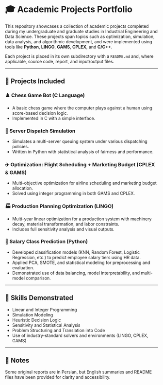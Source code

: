 
# 🎓 Academic Projects Portfolio

This repository showcases a collection of academic projects completed during my undergraduate and graduate studies in Industrial Engineering and Data Science. These projects span topics such as optimization, simulation, data analysis, and algorithmic development, and were implemented using tools like **Python**, **LINGO**, **GAMS**, **CPLEX**, and **C/C++**.

Each project is placed in its own subdirectory with a `README.md` and, where applicable, source code, report, and input/output files.

---

## 📁 Projects Included

### ♟️ Chess Game Bot (C Language)
- A basic chess game where the computer plays against a human using score-based decision logic.
- Implemented in C with a simple interface.

### 🔁 Server Dispatch Simulation
- Simulates a multi-server queuing system under various dispatching policies.
- Written in Python with statistical analysis of fairness and performance.

### ✈️ Optimization: Flight Scheduling + Marketing Budget (CPLEX & GAMS)
- Multi-objective optimization for airline scheduling and marketing budget allocation.
- Solved using integer programming in both GAMS and CPLEX.

### 🏭 Production Planning Optimization (LINGO)
- Multi-year linear optimization for a production system with machinery decay, material transformation, and labor constraints.
- Includes full sensitivity analysis and visual outputs.

### 💼 Salary Class Prediction (Python)
- Developed classification models (KNN, Random Forest, Logistic Regression, etc.) to predict employee salary tiers using HR data.
- Applied PCA, SMOTE, and statistical modeling for preprocessing and evaluation.
- Demonstrated use of data balancing, model interpretability, and multi-model comparison.

---

## 🧠 Skills Demonstrated

- Linear and Integer Programming  
- Simulation Modeling  
- Heuristic Decision Logic  
- Sensitivity and Statistical Analysis  
- Problem Structuring and Translation into Code  
- Use of industry-standard solvers and environments (LINGO, CPLEX, GAMS)

---

## 📎 Notes
Some original reports are in Persian, but English summaries and README files have been provided for clarity and accessibility.

